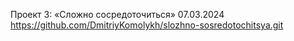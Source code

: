 Проект 3: «Сложно сосредоточиться» 07.03.2024 https://github.com/DmitriyKomolykh/slozhno-sosredotochitsya.git
